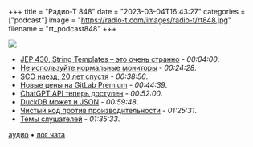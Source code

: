 +++
title = "Радио-Т 848"
date = "2023-03-04T16:43:27"
categories = ["podcast"]
image = "https://radio-t.com/images/radio-t/rt848.jpg"
filename = "rt_podcast848"
+++

![](https://radio-t.com/images/radio-t/rt848.jpg)

- [JEP 430, String Templates – это очень странно](https://openjdk.org/jeps/430) - *00:04:00*.
- [Не используйте нормальные мониторы](https://bt.ht/monitor/) - *00:24:28*.
- [SCO наезд, 20 лет спустя](https://lwn.net/SubscriberLink/924577/75ae0a1538029fcc/) - *00:38:56*.
- [Новые цены на GitLab Premium](https://about.gitlab.com/blog/2023/03/02/gitlab-premium-update/) - *00:44:39*.
- [ChatGPT API теперь доступен](https://openai.com/blog/introducing-chatgpt-and-whisper-apis) - *00:52:00*.
- [DuckDB может и JSON](https://duckdb.org/2023/03/03/json.html) - *00:59:48*.
- [Чистый код против производительности](https://www.computerenhance.com/p/clean-code-horrible-performance) - *01:25:31*.
- [Темы слушателей](https://radio-t.com/p/2023/02/28/prep-848/) - *01:35:33*.


[аудио](https://cdn.radio-t.com/rt_podcast848.mp3) • [лог чата](https://chat.radio-t.com/logs/radio-t-848.html)
<audio src="https://cdn.radio-t.com/rt_podcast848.mp3" preload="none"></audio>
